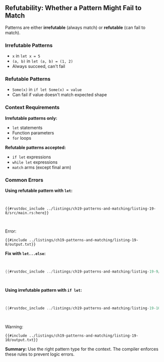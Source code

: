 ## Refutability: Whether a Pattern Might Fail to Match

Patterns are either **irrefutable** (always match) or **refutable** (can fail to match).

### Irrefutable Patterns
- `x` in `let x = 5`
- `(a, b)` in `let (a, b) = (1, 2)`
- Always succeed, can't fail

### Refutable Patterns  
- `Some(x)` in `if let Some(x) = value`
- Can fail if value doesn't match expected shape

### Context Requirements

**Irrefutable patterns only:**
- `let` statements
- Function parameters  
- `for` loops

**Refutable patterns accepted:**
- `if let` expressions
- `while let` expressions
- `match` arms (except final arm)

### Common Errors

**Using refutable pattern with `let`:**

<Listing number="19-8" caption="Attempting to use a refutable pattern with `let`">

```rust,ignore,does_not_compile
{{#rustdoc_include ../listings/ch19-patterns-and-matching/listing-19-8/src/main.rs:here}}
```

</Listing>

Error:
```console
{{#include ../listings/ch19-patterns-and-matching/listing-19-8/output.txt}}
```

**Fix with `let...else`:**

<Listing number="19-9" caption="Using `let...else` and a block with refutable patterns instead of `let`">

```rust
{{#rustdoc_include ../listings/ch19-patterns-and-matching/listing-19-9/src/main.rs:here}}
```

</Listing>

**Using irrefutable pattern with `if let`:**

<Listing number="19-10" caption="Attempting to use an irrefutable pattern with `if let`">

```rust
{{#rustdoc_include ../listings/ch19-patterns-and-matching/listing-19-10/src/main.rs:here}}
```

</Listing>

Warning:
```console
{{#include ../listings/ch19-patterns-and-matching/listing-19-10/output.txt}}
```

**Summary:** Use the right pattern type for the context. The compiler enforces these rules to prevent logic errors.
